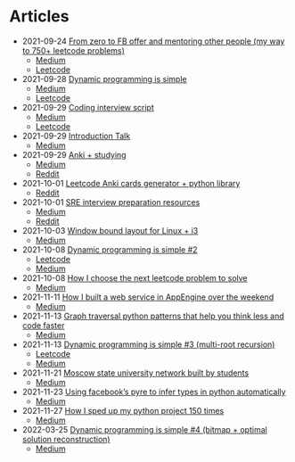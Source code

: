 # Articles

* 2021-09-24 [From zero to FB offer and mentoring other people (my way to 750+ leetcode problems)](/articles/way-to-750-lc-problems.md)
    * [Medium](https://medium.com/@pv.safronov/from-zero-to-fb-offer-and-mentoring-other-people-my-way-to-750-problems-ebc7ef3cb166?source=friends_link&sk=9228398eb8d2f2dbdff66e846c8f22f8)
    * [Leetcode](https://leetcode.com/discuss/general-discussion/1483601/from-zero-to-fb-offer-and-mentoring-other-people-my-way-to-750-problems)
* 2021-09-28 [Dynamic programming is simple](/articles/dynamic-programming-is-simple.md)
    * [Medium](https://medium.com/@pv.safronov/dynamic-programming-is-simple-1174aed46e4c)
    * [Leetcode](https://leetcode.com/discuss/study-guide/1490172/Dynamic-programming-is-simple)
* 2021-09-29 [Coding interview script](/articles/coding-interview-structure.md)
    * [Medium](https://medium.com/@pv.safronov/coding-interview-script-b399e6be2ee3)
    * [Leetcode](https://leetcode.com/discuss/general-discussion/1490977/coding-interview-script)
* 2021-09-29 [Introduction Talk](/articles/introduction-talk.md)
    * [Medium](https://medium.com/@pv.safronov/introduction-talk-75fb5299fa7f)
* 2021-09-29 [Anki + studying](/articles/anki.md)
    * [Medium](https://medium.com/@pv.safronov/anki-studying-3-14e8f8f2f4)
    * [Reddit](https://www.reddit.com/r/Anki/comments/pzg9jh/my_experience_with_anki_after_2_years_as_a/)
* 2021-10-01 [Leetcode Anki cards generator + python library](/articles/leetcode-anki.md)
    * [Reddit](https://www.reddit.com/r/leetcode/comments/pzfh2z/leetcode_anki_cards_generator_python_library/)
* 2021-10-01 [SRE interview preparation resources](/articles/sre-interview.md)
    * [Medium](https://medium.com/@pv.safronov/sre-interview-resources-cdb59c3af24)
    * [Reddit](https://www.reddit.com/r/sre/comments/pzv8nl/sre_interview_preparation_resources/)
* 2021-10-03 [Window bound layout for Linux + i3](/articles/window-bound-layout.md)
    * [Medium](https://medium.com/@pv.safronov/window-bound-layout-for-linux-i3-37cbc5bd4dfe)
* 2021-10-08 [Dynamic programming is simple #2](/articles/dynamic-programming-is-simple-2.md)
    * [Leetcode](https://leetcode.com/discuss/study-guide/1508238/Dynamic-programming-is-simple-2)
    * [Medium](https://medium.com/@pv.safronov/dynamic-programming-is-simple-2-32147f45d525)
* 2021-10-08 [How I choose the next leetcode problem to solve](/articles/how-i-choose-the-next-leetcode-problem.md)
    * [Medium](https://medium.com/@pv.safronov/how-i-choose-the-next-leetcode-problem-to-solve-e0d9ae9bc0f)
* 2021-11-11 [How I built a web service in AppEngine over the weekend](/articles/appengine-service-in-2-days.md)
    * [Medium](https://medium.com/@pv.safronov/how-i-built-a-web-service-in-appengine-over-the-weekend-6a90192c4699)
* 2021-11-13 [Graph traversal python patterns that help you think less and code faster](/articles/dfs-template.md)
    * [Medium](https://medium.com/@pv.safronov/graph-traversal-python-patterns-that-help-you-think-less-and-code-faster-66f76e1ab820)
* 2021-11-13 [Dynamic programming is simple #3 (multi-root recursion)](/articles/dynamic-programming-is-simple-3.md)
    * [Leetcode](https://leetcode.com/discuss/study-guide/1527916/Dynamic-programming-is-simple-3-(multi-root-recursion))
    * [Medium](https://medium.com/@pv.safronov/dynamic-programming-is-simple-3-multi-root-recursion-c613dfcc15b4)
* 2021-11-21 [Moscow state university network built by students](/articles/msu-network.md)
    * [Medium](https://medium.com/@pv.safronov/moscow-state-university-network-built-by-students-211539855cf9)
* 2021-11-23 [Using facebook’s pyre to infer types in python automatically](/articles/pyre-infer.md)
    * [Medium](https://medium.com/@pv.safronov/using-facebooks-pyre-to-infer-types-in-python-automatically-718d028fe57d)
* 2021-11-27 [How I sped up my python project 150 times](/articles/how-i-sped-up-python-app-150-times.md)
    * [Medium](https://medium.com/@pv.safronov/how-i-sped-up-my-python-project-150-times-252f2b7852b5)
* 2022-03-25 [Dynamic programming is simple #4 (bitmap + optimal solution reconstruction)](/articles/dynamic-programming-is-simple-4.md)
    * [Medium](https://medium.com/@pv.safronov/dynamic-programming-is-simple-4-bitmap-optimal-solution-reconstruction-a4ffaf949bd6)
